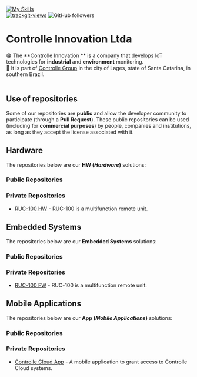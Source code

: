[![My Skills](https://skillicons.dev/icons?i=c,cpp,python,dart,java,arduino,bsd,debian,ubuntu,vscode,flutter,androidstudio,git&theme=dark)](https://skillicons.dev)<br>
<a href="https://trackgit.com"><img src="https://us-central1-trackgit-analytics.cloudfunctions.net/token/ping/m60xu33rzc72mpqiqq9m" alt="trackgit-views" /></a>
![GitHub followers](https://img.shields.io/github/followers/controlle-innovation)<br>

# Controlle Innovation Ltda

😁 The **Controlle Innovation ** is a company that develops IoT technologies for **industrial** and **environment** monitoring.<br>
🏫 It is part of [Controlle Group](https://www.linkedin.com/company/controlle) in the city of Lages, state of Santa Catarina, in southern Brazil.<br><br>

## Use of repositories

Some of our repositories are **public** and allow the developer community to participate (through a **Pull Request**). These public repositories can be used (including for **commercial purposes**) by people, companies and institutions, as long as they accept the license associated with it.

## Hardware

The repositories below are our **HW (*Hardware*)** solutions:

### Public Repositories

### Private Repositories
- [RUC-100 HW](https://github.com/controlle-innovation/ruc100_hw) - RUC-100 is a multifunction remote unit.

## Embedded Systems

The repositories below are our **Embedded Systems** solutions:

### Public Repositories

### Private Repositories
- [RUC-100 FW](https://github.com/controlle-innovation/ruc100_fw) - RUC-100 is a multifunction remote unit.


## Mobile Applications

The repositories below are our **App (*Mobile Applications*)** solutions:

### Public Repositories
  
### Private Repositories

- [Controlle Cloud App](https://github.com/AgroTechLab-IFSC/controlle_cloud_app) - A mobile application to grant access to Controlle Cloud systems.

